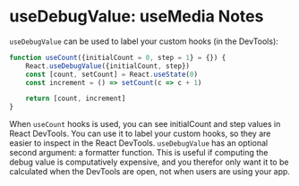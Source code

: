 # useDebugValue: useMedia Notes
`useDebugValue` can be used to label your custom hooks (in the DevTools):

```javascript
function useCount({initialCount = 0, step = 1} = {}) {
    React.useDebugValue({initialCount, step})
    const [count, setCount] = React.useState(0)
    const increment = () => setCount(c => c + 1)

    return [count, increment]
}
```

When `useCount` hooks is used, you can see initialCount and step values in React DevTools. You can use it to label your custom hooks, so they are easier to inspect in the React DevTools. 
`useDebugValue` has an optional second argument: a formatter function. This is useful if computing the debug value is computatively expensive, and you therefor only want it to be calculated when the DevTools are open, not when users are using your app.

